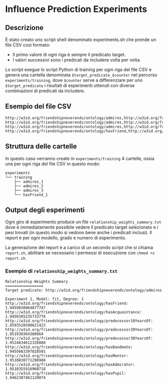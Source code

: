 # Influence Prediction Experiments

## Descrizione

È stato creato uno script shell denominato experiments.sh che prende un file CSV così formato:
- Il primo valore di ogni riga è sempre il predicato target.
- I valori successivi sono i predicati da includere volta per volta.

Lo script esegue lo script Python di training per ogni riga del file CSV e genera una cartella denominata `$target_predicate_$counter` nel percorso `experiments/training`, dove `$counter` serve a differenziare per uno `$target_predicate` i risultati di esperimenti ottenuti con diverse combinazioni di predicati da includere.

## Esempio del file CSV

```csv
http://w3id.org/friendshipneverends/ontology/admires,http://w3id.org/friendshipneverends/ontology/hasAcquaintance,http://w3id.org/friendshipneverends/ontology/predecessor10YearsOf
http://w3id.org/friendshipneverends/ontology/admires,http://w3id.org/friendshipneverends/ontology/hasFriend
http://w3id.org/friendshipneverends/ontology/admires,http://w3id.org/friendshipneverends/ontology/hasAcquaintance
http://w3id.org/friendshipneverends/ontology/hasFriend,http://w3id.org/friendshipneverends/ontology/admires,http://w3id.org/friendshipneverends/ontology/hasAcquaintance
```

## Struttura delle cartelle

In questo caso verranno create in `experiments/training` 4 cartelle, ossia una per ogni riga del file CSV in questo modo:

```
experiments
└── training
    ├── admires_1
    ├── admires_2
    ├── admires_3
    └── hasFriend_1
```

## Output degli esperimenti

Ogni giro di esperimento produce un file `relationship_weights_summary.txt` dove è immediatamente possibile vedere il predicato target selezionato e i pesi trovati (in questo modo si vedono bene anche i predicati inclusi). Il report è per ogni modello, grado e numero di esperimento.

La generazione del report è a carico di un secondo script che si chiama `report.sh`, abilitare se necessario i permessi di esecuzione con `chmod +x report.sh`.

### Esempio di `relationship_weights_summary.txt`

```
Relationship Weights Summary
=================
Target predicate: http://w3id.org/friendshipneverends/ontology/admires

Experiment 1, Model: fit, Degree: 1
http://w3id.org/friendshipneverends/ontology/hasFriend: 1.9459830864877747
http://w3id.org/friendshipneverends/ontology/hasAcquaintance: 1.9450385235733776
http://w3id.org/friendshipneverends/ontology/predecessor10YearsOf: 1.9593528590621423
http://w3id.org/friendshipneverends/ontology/predecessor20YearsOf: 1.951938364388664
http://w3id.org/friendshipneverends/ontology/predecessor30YearsOf: 1.9524634612326088
http://w3id.org/friendshipneverends/ontology/hasBandmate: 1.9455603397828591
http://w3id.org/friendshipneverends/ontology/hasMentor: 1.9510830771296988
http://w3id.org/friendshipneverends/ontology/hasAdmirator: 1.9510355916960718
http://w3id.org/friendshipneverends/ontology/hasPupil: 1.9462307462120074
```